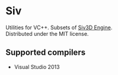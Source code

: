 ﻿Siv
===

Utilities for VC++. Subsets of [Siv3D Engine](http://play-siv3d.hateblo.jp/).  
Distributed under the MIT license. 

Supported compilers
----------------------------------------

- Visual Studio 2013
